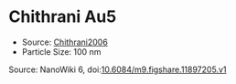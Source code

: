 <a name="material" />

# Chithrani Au5
<script type="application/ld+json">
  {
    "@context": "https://schema.org/",
    "@type": "ChemicalSubstance",
    "@id": "https://egonw.github.io/nanowiki/nanowiki420.html#material",
    "http://purl.org/dc/terms/conformsTo":
      {
        "@type": "CreativeWork",
        "@id": "https://bioschemas.org/profiles/ChemicalSubstance/0.4-RELEASE/"
      },
    "identfier": "420",
    "name": "Chithrani Au5",
    "url": "https://egonw.github.io/nanowiki/nanowiki420.html#material",
    "sameAs": "http://127.0.0.1/mediawiki/index.php/Special:URIResolver/Chithrani_Au5"
  }
</script>


* Source: [Chithrani2006](articleChithrani2006.md)
* Particle Size: 100 nm


Source: NanoWiki 6, doi:[10.6084/m9.figshare.11897205.v1](https://doi.org/10.6084/m9.figshare.11897205.v1)
